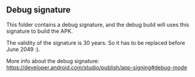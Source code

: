 
## Debug signature

This folder contains a debug signature, and the debug build will uses this signature to build the APK.

The validity of the signature is 30 years. So it has to be replaced before June 2049 :).

More info about the debug signature: https://developer.android.com/studio/publish/app-signing#debug-mode
